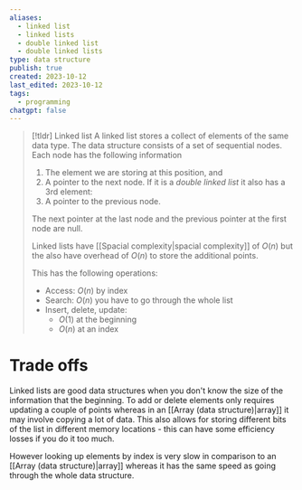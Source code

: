 ```yaml
---
aliases:
  - linked list
  - linked lists
  - double linked list
  - double linked lists
type: data structure
publish: true
created: 2023-10-12
last_edited: 2023-10-12
tags:
  - programming
chatgpt: false
---
```

>[!tldr] Linked list
>A linked list stores a collect of elements of the same data type. The data structure consists of a set of sequential nodes. Each node has the following information
>1. The element we are storing at this position, and
>2. A pointer to the next node.
>If it is a *double linked list* it also has a 3rd element:
>3. A pointer to the previous node.
>
>The next pointer at the last node and the previous pointer at the first node are null. 
>
>Linked lists have [[Spacial complexity|spacial complexity]] of $O(n)$ but the also have overhead of $O(n)$ to store the additional points.
>
>This has the following operations:
>- Access: $O(n)$ by index
>- Search: $O(n)$ you have to go through the whole list
>- Insert, delete, update:
>	- $O(1)$ at the beginning
>	- $O(n)$ at an index

# Trade offs

Linked lists are good data structures when you don't know the size of the information that the beginning. To add or delete elements only requires updating a couple of points whereas in an [[Array (data structure)|array]] it may involve copying a lot of data. This also allows for storing different bits of the list in different memory locations - this can have some efficiency losses if you do it too much.

However looking up elements by index is very slow in comparison to an [[Array (data structure)|array]] whereas it has the same speed as going through the whole data structure. 